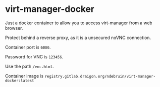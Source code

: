 # virt-manager-docker

Just a docker container to allow you to access virt-manager from a web browser.

Protect behind a reverse proxy, as it is a unsecured noVNC connection.

Container port is `6080`. 

Password for VNC is `123456`.

Use the path `/vnc.html`.

Container image is `registry.gitlab.draigon.org/ndebruin/virt-manager-docker:latest`